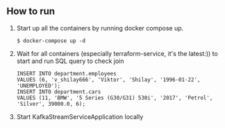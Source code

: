 ## How to run

1. Start up all the containers by running docker compose up.
    ```
    $ docker-compose up -d
    ``` 

2. Wait for all containers (especially terraform-service, it's the latest:)) to start and run SQL query to check join
   ```
   INSERT INTO department.employees
   VALUES (6, 'v_shilay666', 'Viktor', 'Shilay', '1996-01-22', 'UNEMPLOYED');
   INSERT INTO department.cars
   VALUES (11, 'BMW', '5 Series (G30/G31) 530i', '2017', 'Petrol', 'Silver', 39000.0, 6);
   ``` 
3. Start KafkaStreamServiceApplication locally

